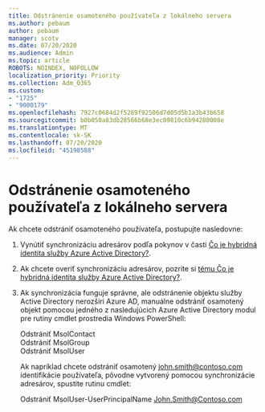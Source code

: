 ```yaml
---
title: Odstránenie osamoteného používateľa z lokálneho servera
ms.author: pebaum
author: pebaum
manager: scotv
ms.date: 07/20/2020
ms.audience: Admin
ms.topic: article
ROBOTS: NOINDEX, NOFOLLOW
localization_priority: Priority
ms.collection: Adm_O365
ms.custom:
- "1725"
- "9000179"
ms.openlocfilehash: 7927c0684d2f5289f92506d7d05d5b1a3b43b658
ms.sourcegitcommit: b0b050a83db28566b68e3ec09810c6b94280008e
ms.translationtype: MT
ms.contentlocale: sk-SK
ms.lasthandoff: 07/20/2020
ms.locfileid: "45198588"
---
```

# <a name="delete-orphaned-user-from-on-premises-server"></a>Odstránenie osamoteného používateľa z lokálneho servera

Ak chcete odstrániť osamoteného používateľa, postupujte nasledovne:

1. Vynútiť synchronizáciu adresárov podľa pokynov v časti [Čo je hybridná identita služby Azure Active Directory?](https://technet.microsoft.com/library/jj151771.aspx#bkmk_synchronizedirectories).

2. Ak chcete overiť synchronizáciu adresárov, pozrite si [tému Čo je hybridná identita služby Azure Active Directory?](https://technet.microsoft.com/library/jj151797.aspx).

3. Ak synchronizácia funguje správne, ale odstránenie objektu služby Active Directory nerozšíri Azure AD, manuálne odstrániť osamotený objekt pomocou jedného z nasledujúcich Azure Active Directory modul pre rutiny cmdlet prostredia Windows PowerShell:

    Odstrániť MsolContact  
    Odstrániť MsolGroup  
    Odstrániť MsolUser

    Ak napríklad chcete odstrániť osamotený john.smith@contoso.com identifikácie používateľa, pôvodne vytvorený pomocou synchronizácie adresárov, spustite rutinu cmdlet:

    Odstrániť MsolUser-UserPrincipalName John.Smith@Contoso.com